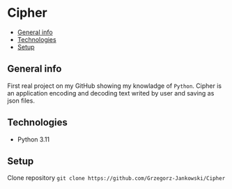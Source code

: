 # Cipher
* [General info](#general_info)
* [Technologies](#technologies)
* [Setup](#setup)

## General info
First real project on my GitHub showing my knowladge of ```Python```.
Cipher is an application encoding and decoding text writed by user and saving as json files.

## Technologies
<ul>
<li>Python 3.11</li>
</ul>

## Setup
Clone repository
```git clone https://github.com/Grzegorz-Jankowski/Cipher```
